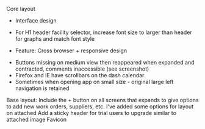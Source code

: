 Core layout

* Interface design
- For H1 header facility selector, increase font size to larger than header for graphs and match font style

* Feature: Cross browser + responsive design
- Buttons missing on medium view then reappeared when expanded and contracted, comments inaccessible (see screenshot)
- Firefox and IE have scrollbars on the dash calendar
- Sometimes when opening app on small size - original large left navigation is retained

Base layout:
Include the + button on all screens that expands to give options to add new work orders, suppliers, etc. I've added some options for layout on attached
Add a sticky header for trial users to upgrade similar to attached image
Favicon
